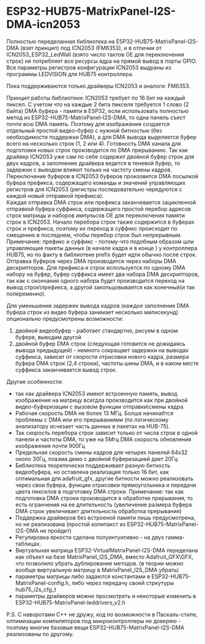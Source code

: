 # ESP32-HUB75-MatrixPanel-I2S-DMA-icn2053
Полностью переделанная библиотека на ESP32-HUB75-MatrixPanel-I2S-DMA (взят принцип) под ICN2053 (FM6353), и в отличии от ICN2053_ESP32_LedWall (взято число тактов OE для переключения строк) не потребляет все ресурсы ядра на прямой вывод в порты GPIO. Все параметры регистров конфигурации ICN2053 выдраны из программы LEDVISION для HUB75 контроллера.

Пока поддерживаются только драйверы ICN2053 и аналоги: FM6353.  

Принцип работы библиотеки:
  ICN2053 требует по 16 бит на каждый пиксел. С учетом что на каждые 2 бита пикселя требуется 1 слово (2 байта) DMA буфера - памяти в ESP32, если использовать полностью метод из ESP32-HUB75-MatrixPanel-I2S-DMA, то одна панель съест почти всю DMA память. Поэтому для изображения создается отдельный простой видео-буфер с нужной битностью (без необходимости поддержки DMA), а для DMA вывода выделяется буфер всего на несколько строк (1, 2 или 4). Готовность DMA канала для подготовки новых строк производится по DMA прерыванию.
Так как драйвер ICN2053 уже сам по себе содержит двойной буфер строк для двух кадров, а заполнение драйвера ведется в теневой буфер, то задержки с выводом влияют только на частоту смены кадров.
  Переключение буферов в ICN2053 буферов произовится DMA посылкой буфера префикса, содержащего команды и значений управляющих регистров для ICN2053 (регистры последовательно чередуются с каждой новый отправкой префикса).  
Каждая отправка DMA строк или префикса заканчевается зацикленной отправкой буфера суффикса, содержащего простой перебор адресов строк матрицы и наборов импульсов OE для переключения памяти строк в ICN2053. Начало перебора строк также содержится в буферах строк и префикса, поэтому их переход в суффикс происходит по смещению в последнем, чтобы перебор строк был непрерывным.
  Примечание: префикс и суффикс - потому-что подобным образом шли управляющие пакеты данных (в начале кадра и в конце ) у контроллера HUB75, но по факту в библиотеке prefix будет идти обычно после строк.
  Отправка буферов через DMA производится через наборы DMA дескрипторов. Для префикса и строк используется по одному DMA набору на буфер, буфер суффикса имеет два набора DMA дескрипторов, так как с окончания одного набора будет производится переход на вывод строк\префикса, а другой закольцовывается как конечный(и так попеременно). 
  
  Для уменьшения задержек вывода кадров (каждое заполнение DMA буфера строк из видео буфера занимает несколько милисекунд) опционально предусмотрены возможности: 
  1. двойной видеобуфер - работает стандартно, рисуем в одном буфере, выводим другой
  2. двойной буфер DMA строк (следующая готовится не дожидаясь вывода предыдущей) - немного сокращает задержки на выводах суффикса, зависит от скорости отрисовки нового кадра, размера буфера DMA строк (2,4 строки), частоты шины DMA, и в каком месте суффикса заканчивается вывод строк. 
  
Другие особенности:
  - так как драйвера ICN2053 имеют встроенную память, вывод изображения на матрицу всегдла производится как при двойной видео-буферизации с вызовом функции отправки\смены кадра.
  - Рабочая скорость DMA не более 13 МГц. Болше начинабтся проблемы с DMA или его прерываниями (по логическому анализатору исчезает часть данных в пакетах на HUB-75).
  - Так скорость перебора строк зависит только от числа строк в одной панели и частоты DMA, то уже на 5Мгц DMA скорость обновления изображения почти 900Гц
  - Предельная скорость смены кадров для четырех панелей 64x32 около 30Гц, плазма демо с двойной буферизацией дает 20Гц
  - Библиотека теоретически поддерживает разную битность видеобуфера, но оставлена реализация только 16 бит, как оптимальная для adafruit_gfx, другие битности можно реализовать через свои буфера, функции отрисовки прямоугольника и передачи цвета пикселов в подготовку DMA строки. 
Примечание: так как подготовка DMA строки производится в обработке прерывания, то есть огранчения на ее длительность (увеличение размера буфера DMA строк увеличивает длительность обработка прерывания)
  - Поддержка драйверов без встроеной памяти лишь предусмотрена, но не реализована (простой копипакст из ESP32-HUB75-MatrixPanel-I2S-DMA не пройдет)  
  - Регулировка яркости сделана полуинтуитивно - на двух гамма-таблицах.
  - Виртуальная матрица ESP32-VirtualMatrixPanel-I2S-DMA переделана как объект на базе MatrixPanel_I2S_DMA, вместо Adafruit_GFX\GFX, что позволило убрать дублирование методов. (в теории можно вообще виртуальную матрицу в MatrixPanel_I2S_DMA убрать) 
  - параметры матрицы либо задаются константами в ESP32-HUB75-MatrixPanel-config.h, либо через передачу своей стркутуры hub75_i2s_cfg_t
  - параметры драйверов можно просмотреть и некоторые изменить в ESP32-HUB75-MatrixPanel-leddrivers_v2.h
  
P.S.
С наворотами C++ не дружу, код по возможности в Паскаль-стиле, оптимизации компиляторов под микроконтроллеры не доверяю - поэтому многие базовые вещи ESP32-HUB75-MatrixPanel-I2S-DMA реализованы по другому.

